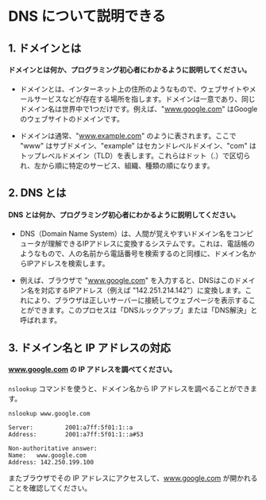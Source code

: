 # DNS について説明できる
## 1. ドメインとは
#### ドメインとは何か、プログラミング初心者にわかるように説明してください。

- ドメインとは、インターネット上の住所のようなもので、ウェブサイトやメールサービスなどが存在する場所を指します。ドメインは一意であり、同じドメイン名は世界中で1つだけです。例えば、"www.google.com" はGoogleのウェブサイトのドメインです。

- ドメインは通常、"www.example.com" のように表されます。ここで "www" はサブドメイン、"example" はセカンドレベルドメイン、"com" はトップレベルドメイン（TLD）を表します。これらはドット（.）で区切られ、左から順に特定のサービス、組織、種類の順になります。


## 2. DNS とは
#### DNS とは何か、プログラミング初心者にわかるように説明してください。

- DNS（Domain Name System）は、人間が覚えやすいドメイン名をコンピュータが理解できるIPアドレスに変換するシステムです。これは、電話帳のようなもので、人の名前から電話番号を検索するのと同様に、ドメイン名からIPアドレスを検索します。

- 例えば、ブラウザで "www.google.com" を入力すると、DNSはこのドメイン名を対応するIPアドレス（例えば "142.251.214.142"）に変換します。これにより、ブラウザは正しいサーバーに接続してウェブページを表示することができます。このプロセスは「DNSルックアップ」または「DNS解決」と呼ばれます。


## 3. ドメイン名と IP アドレスの対応
#### www.google.com の IP アドレスを調べてください。

`nslookup` コマンドを使うと、ドメイン名から IP アドレスを調べることができます。

```
nslookup www.google.com

Server:         2001:a7ff:5f01:1::a
Address:        2001:a7ff:5f01:1::a#53

Non-authoritative answer:
Name:   www.google.com
Address: 142.250.199.100
```

またブラウザでその IP アドレスにアクセスして、www.google.com が開かれることを確認してください。